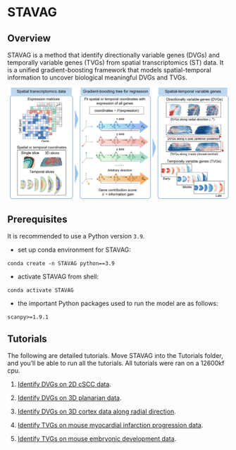 # STAVAG

## Overview
STAVAG is a method that identify directionally variable genes (DVGs) and temporally variable genes (TVGs) from spatial transcriptomics (ST) data. It is a unified gradient-boosting framework that models spatial-temporal information to uncover biological meaningful DVGs and TVGs.

![](./STAVAG_overview.png)

## Prerequisites
It is recommended to use a Python version  `3.9`.
* set up conda environment for STAVAG:
```
conda create -n STAVAG python==3.9
```
* activate STAVAG from shell:
```
conda activate STAVAG
```

* the important Python packages used to run the model are as follows: 
```
scanpy>=1.9.1
```

## Tutorials
The following are detailed tutorials. Move STAVAG into the Tutorials folder, and you’ll be able to run all the tutorials. All tutorials were ran on a 12600kf cpu.

1. [Identify DVGs on 2D cSCC data](./Tutorials/Case_I_STAVAG_on_2D_cSCC_data.ipynb).

2. [Identify DVGs on 3D planarian data](./Tutorials/Case_II_STAVAG_on_3D_planarian_data.ipynb).

3. [Identify DVGs on 3D cortex data along radial direction](./Tutorials/Case_III_STAVAG_on_STARmap_3D_cortex.ipynb).

4. [Identify TVGs on mouse myocardial infarction progression data](./Tutorials/Case_IV_STAVAG_on_mouse_myocardial_infarction_progression_data.ipynb).

5. [Identify TVGs on mouse embryonic development data](./Tutorials/Case_V_STAVAG_on_mouse_embryonic_development_data.ipynb).
